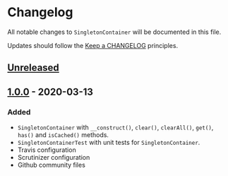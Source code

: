 # Changelog

All notable changes to `SingletonContainer` will be documented in this file.

Updates should follow the [Keep a CHANGELOG](http://keepachangelog.com/) principles.

## [Unreleased]

## [1.0.0] - 2020-03-13

### Added
- `SingletonContainer` with `__construct()`, `clear()`, `clearAll()`, `get()`, `has()` and `isCached()` methods.
- `SingletonContainerTest` with unit tests for `SingletonContainer`.
- Travis configuration
- Scrutinizer configuration
- Github community files

[Unreleased]: https://github.com/yuca/singleton-container/compare/1.0.0...HEAD
[1.0.0]: https://github.com/yuca/singleton-container/releases/tag/1.0.0
